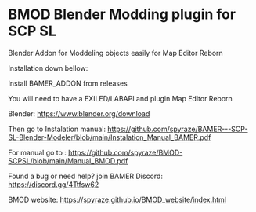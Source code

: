 # BMOD Blender Modding plugin for SCP SL
Blender Addon for Moddeling objects easily for Map Editor Reborn


Installation down bellow:

Install BAMER_ADDON from releases

You will need to have a EXILED/LABAPI and plugin Map Editor Reborn

Blender:
      https://www.blender.org/download

      
Then go to Instalation manual:
https://github.com/spyraze/BAMER---SCP-SL-Blender-Modeler/blob/main/Instalation_Manual_BAMER.pdf


For manual go to :
https://github.com/spyraze/BMOD-SCPSL/blob/main/Manual_BMOD.pdf




Found a bug or need help? join BAMER Discord:
https://discord.gg/4Ttfsw62


BMOD website:
 https://spyraze.github.io/BMOD_website/index.html

